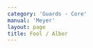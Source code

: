 ```yaml
---
category: 'Guards - Core'
manual: 'Meyer'
layout: page
title: Fool / Alber
---
```


<link rel="import" href="/bower_components/polymer/polymer.html">
<link rel="import" href="shared-styles.html">

<dom-module id="{{ page.url | split:'/' | last | remove: '.html' }}-element">
  <template>
    <style include="shared-styles">
      :host {
        display: block;

        padding: 10px;
      }
    </style>

    <div class="card">

      <h1>{{ page.title }}</h1>
      <blockquote><p>Stand with your left foot forward and hold your sword with the point extended toward the ground in front of you before your forward foot, such that the short edge lies above and the long edge below.</p></blockquote>

      <img class="card-image" src="/manuals/meyer/images/guards/alber-illustration.jpg">

    </div>
  </template>

  <script>
    Polymer({
      is: '{{ page.url | split:'/' | last | remove: '.html' }}-element',
    });
  </script>
</dom-module>